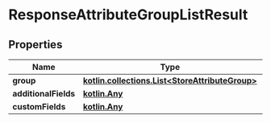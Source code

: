 
# ResponseAttributeGroupListResult

## Properties
| Name | Type | Description | Notes |
| ------------ | ------------- | ------------- | ------------- |
| **group** | [**kotlin.collections.List&lt;StoreAttributeGroup&gt;**](StoreAttributeGroup.md) |  |  [optional] |
| **additionalFields** | [**kotlin.Any**](.md) |  |  [optional] |
| **customFields** | [**kotlin.Any**](.md) |  |  [optional] |



